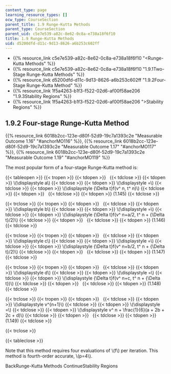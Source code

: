 ```yaml
---
content_type: page
learning_resource_types: []
ocw_type: CourseSection
parent_title: 1.9 Runge-Kutta Methods
parent_type: CourseSection
parent_uid: c5e7e539-a82c-8e62-0c8a-e738a18f6f10
title: 1.9 Runge-Kutta Methods
uid: d5200dfd-d11c-9d13-8626-a6b253c602ff
---
```


*   {{% resource_link c5e7e539-a82c-8e62-0c8a-e738a18f6f10 "\<Runge-Kutta Methods" %}}
*   {{% resource_link c5e7e539-a82c-8e62-0c8a-e738a18f6f10 "1.9.1Two-Stage Runge-Kutta Methods" %}}
*   {{% resource_link d5200dfd-d11c-9d13-8626-a6b253c602ff "1.9.2Four-Stage Runge-Kutta Method" %}}
*   {{% resource_link 1f5a4263-b1f3-f522-02d6-af00f58ae206 "1.9.3Stability Regions" %}}
*   {{% resource_link 1f5a4263-b1f3-f522-02d6-af00f58ae206 "\>Stability Regions" %}}

1.9.2 Four-stage Runge-Kutta Method
-----------------------------------

{{% resource_link 6018b2cc-123e-d80f-52d9-19c7a1393c2e "Measurable Outcome 1.16" "#anchorMO116" %}}, {{% resource_link 6018b2cc-123e-d80f-52d9-19c7a1393c2e "Measurable Outcome 1.17" "#anchorMO117" %}}, {{% resource_link 6018b2cc-123e-d80f-52d9-19c7a1393c2e "Measurable Outcome 1.19" "#anchorMO119" %}}

The most popular form of a four-stage Runge-Kutta method is:

{{< tableopen >}}
{{< tropen >}}
{{< tdopen >}}
 
{{< tdclose >}}
{{< tdopen >}}
\\(\\displaystyle a\\)
{{< tdclose >}}
{{< tdopen >}}
\\(\\displaystyle =\\)
{{< tdclose >}}
{{< tdopen >}}
\\(\\displaystyle {\\Delta t}f(v^ n, t^ n)\\)
{{< tdclose >}}
{{< tdopen >}}
 
{{< tdclose >}}
{{< tdopen >}}
(1.145)
{{< tdclose >}}

{{< trclose >}}
{{< tropen >}}
{{< tdopen >}}
 
{{< tdclose >}}
{{< tdopen >}}
\\(\\displaystyle b\\)
{{< tdclose >}}
{{< tdopen >}}
\\(\\displaystyle =\\)
{{< tdclose >}}
{{< tdopen >}}
\\(\\displaystyle {\\Delta t}f(v^ n+a/2, t^ n + {\\Delta t}/2)\\)
{{< tdclose >}}
{{< tdopen >}}
 
{{< tdclose >}}
{{< tdopen >}}
(1.146)
{{< tdclose >}}

{{< trclose >}}
{{< tropen >}}
{{< tdopen >}}
 
{{< tdclose >}}
{{< tdopen >}}
\\(\\displaystyle c\\)
{{< tdclose >}}
{{< tdopen >}}
\\(\\displaystyle =\\)
{{< tdclose >}}
{{< tdopen >}}
\\(\\displaystyle {\\Delta t}f(v^ n+b/2, t^ n + {\\Delta t}/2)\\)
{{< tdclose >}}
{{< tdopen >}}
 
{{< tdclose >}}
{{< tdopen >}}
(1.147)
{{< tdclose >}}

{{< trclose >}}
{{< tropen >}}
{{< tdopen >}}
 
{{< tdclose >}}
{{< tdopen >}}
\\(\\displaystyle d\\)
{{< tdclose >}}
{{< tdopen >}}
\\(\\displaystyle =\\)
{{< tdclose >}}
{{< tdopen >}}
\\(\\displaystyle {\\Delta t}f(v^ n+c, t^ n + {\\Delta t})\\)
{{< tdclose >}}
{{< tdopen >}}
 
{{< tdclose >}}
{{< tdopen >}}
(1.148)
{{< tdclose >}}

{{< trclose >}}
{{< tropen >}}
{{< tdopen >}}
 
{{< tdclose >}}
{{< tdopen >}}
\\(\\displaystyle v^{n+1}\\)
{{< tdclose >}}
{{< tdopen >}}
\\(\\displaystyle =\\)
{{< tdclose >}}
{{< tdopen >}}
\\(\\displaystyle v^ n + \\frac{1}{6}(a + 2b + 2c + d)\\)
{{< tdclose >}}
{{< tdopen >}}
 
{{< tdclose >}}
{{< tdopen >}}
(1.149)
{{< tdclose >}}

{{< trclose >}}

{{< tableclose >}}

Note that this method requires four evaluations of \\(f\\) per iteration. This method is fourth-order accurate, \\(p=4\\).

BackRunge-Kutta Methods ContinueStability Regions